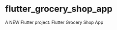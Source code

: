 # flutter_grocery_shop_app

A NEW Flutter project: Flutter Grocery Shop App


<!-- 7:06 - https://www.youtube.com/watch?v=uSljGJGSl6w&t=234s -->
